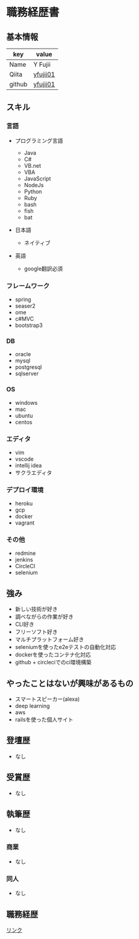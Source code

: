 # 職務経歴書

## 基本情報

|key|value|
|---|-----|
|Name|Y Fujii|
|Qiita|[yfujii01](http://qiita.com/yfujii01)|
|github|[yfujii01](http://github.com/yfujii01)|

## スキル

### 言語

- プログラミング言語
  - Java
  - C#
  - VB.net
  - VBA
  - JavaScript
  - NodeJs
  - Python
  - Ruby
  - bash
  - fish
  - bat
  
- 日本語
  - ネイティブ
- 英語
  - google翻訳必須

### フレームワーク

- spring
- seaser2
- ome
- c#MVC
- bootstrap3

### DB

- oracle
- mysql
- postgresql
- sqlserver

### OS

- windows
- mac
- ubuntu
- centos

### エディタ

- vim
- vscode
- intellij idea
- サクラエディタ

### デプロイ環境

- heroku
- gcp
- docker
- vagrant

### その他

- redmine
- jenkins
- CircleCI
- selenium

## 強み

- 新しい技術が好き
- 調べながらの作業が好き
- CLI好き
- フリーソフト好き
- マルチプラットフォーム好き
- seleniumを使ったe2eテストの自動化対応
- dockerを使ったコンテナ化対応
- github + circleciでのci環境構築

## やったことはないが興味があるもの

- スマートスピーカー(alexa)
- deep learning
- aws
- railsを使った個人サイト

## 登壇歴

- なし

## 受賞歴

- なし

## 執筆歴

- なし

### 商業

- なし

### 同人

- なし

## 職務経歴

[リンク](https://docs.google.com/spreadsheets/d/1nbDfTZijedhBsdJjxEqU5w1d5WxWMmJSif9IjdpnVUU/edit#gid=1853384873)
